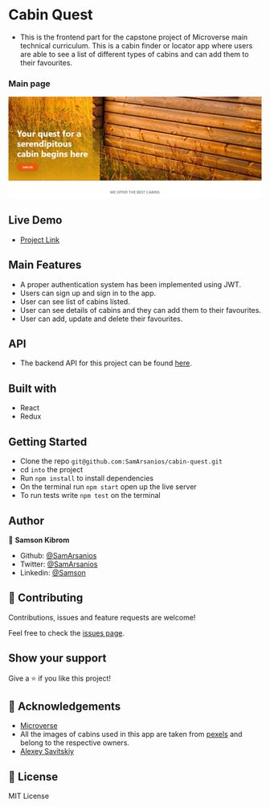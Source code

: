 # Cabin Quest

- This is the frontend part for the capstone project of Microverse main technical curriculum.
  This is a cabin finder or locator app where users are able to see a list of different types of cabins and can add them to their favourites. 

 ### Main page

![Photo](src/assets/images/screenshot-2.png)


## Live Demo

- [Project Link](https://cabinquest.herokuapp.com/)

## Main Features

- A proper authentication system has been implemented using JWT.
- Users can sign up and sign in to the app.
- User can see list of cabins listed.
- User can see details of cabins and they can add them to their favourites.
- User can add, update and delete their favourites.

## API

- The backend API for this project can be found [here](https://github.com/SamArsanios/cabin-quest-ap).

## Built with

- React
- Redux


## Getting Started

- Clone the repo `git@github.com:SamArsanios/cabin-quest.git`
- cd `into` the project
- Run `npm install` to install dependencies
- On the terminal run `npm start` open up the live server
- To run tests write `npm test` on the terminal

## Author

👤 **Samson Kibrom**

- Github: [@SamArsanios](https://github.com/SamArsanios)
- Twitter: [@SamArsanios](https://twitter.com/SamArsanios)
- Linkedin: [@Samson](https://www.linkedin.com/in/samson-kibrom)

## 🤝 Contributing

Contributions, issues and feature requests are welcome!

Feel free to check the [issues page](issues/).

## Show your support

Give a ⭐️ if you like this project!

## 👏 Acknowledgements

- [Microverse](issues/)
- All the images of cabins used in this app are taken from [pexels](https://www.pexels.com/) and belong to the respective owners.
- [Alexey Savitskiy](https://www.behance.net/alexey_savitskiy)

## 📝 License
MIT License
